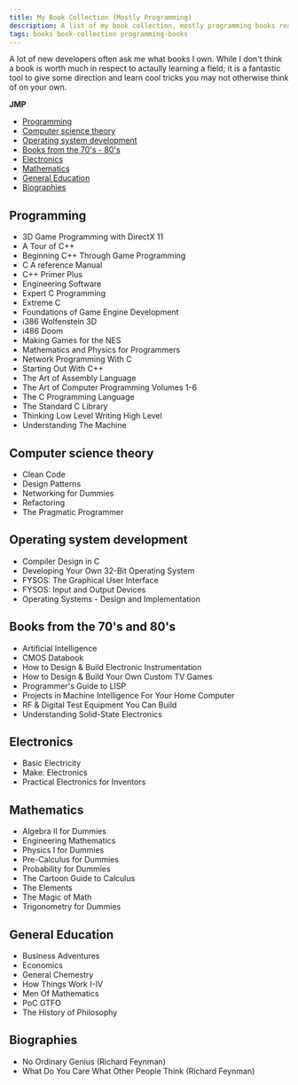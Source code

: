 ```yaml
---
title: My Book Collection (Mostly Programming)
description: A list of my book collection, mostly programming books really
tags: books book-collection programming-books
---
```


A lot of new developers often ask me what books I own. While I don't think a book is worth much in respect to actaully learning a field; it is a fantastic tool to give some direction and learn cool tricks you may not otherwise think of on your own.

**JMP**
- [Programming](#programming)
- [Computer science theory](#computer-science-theory)
- [Operating system development](#operating-system-development)
- [Books from the 70's - 80's](#books-from-the-70-s-and-80-s)
- [Electronics](#electronics)
- [Mathematics](#mathematics)
- [General Education](#general-education)
- [Biographies](#biographies)

## Programming
- 3D Game Programming with DirectX 11
- A Tour of C++
- Beginning C++ Through Game Programming
- C A reference Manual
- C++ Primer Plus
- Engineering Software
- Expert C Programming
- Extreme C
- Foundations of Game Engine Development
- i386 Wolfenstein 3D
- i486 Doom
- Making Games for the NES
- Mathematics and Physics for Programmers
- Network Programming With C
- Starting Out With C++
- The Art of Assembly Language
- The Art of Computer Programming Volumes 1-6
- The C Programming Language
- The Standard C Library
- Thinking Low Level Writing High Level
- Understanding The Machine

## Computer science theory
- Clean Code
- Design Patterns
- Networking for Dummies
- Refactoring
- The Pragmatic Programmer

## Operating system development
- Compiler Design in C
- Developing Your Own 32-Bit Operating System
- FYSOS: The Graphical User Interface
- FYSOS: Input and Output Devices
- Operating Systems - Design and Implementation

## Books from the 70's and 80's
- Artificial Intelligence
- CMOS Databook
- How to Design & Build Electronic Instrumentation
- How to Design & Build Your Own Custom TV Games
- Programmer's Guide to LISP
- Projects in Machine Intelligence For Your Home Computer
- RF & Digital Test Equipment You Can Build
- Understanding Solid-State Electronics

## Electronics
- Basic Electricity
- Make: Electronics
- Practical Electronics for Inventors

## Mathematics
- Algebra II for Dummies
- Engineering Mathematics
- Physics I for Dummies
- Pre-Calculus for Dummies
- Probability for Dummies
- The Cartoon Guide to Calculus
- The Elements
- The Magic of Math
- Trigonometry for Dummies

## General Education
- Business Adventures
- Economics
- General Chemestry
- How Things Work I-IV
- Men Of Mathematics
- PoC GTFO
- The History of Philosophy

## Biographies
- No Ordinary Genius (Richard Feynman)
- What Do You Care What Other People Think (Richard Feynman)

